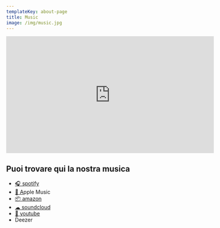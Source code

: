```yaml
---
templateKey: about-page
title: Music
image: /img/music.jpg
---
```

<iframe width="560" height="315" src="https://www.youtube.com/embed/jsoUPswigZU" title="YouTube video player" frameborder="0" allow="accelerometer; autoplay; clipboard-write; encrypted-media; gyroscope; picture-in-picture" allowfullscreen></iframe>

## Puoi trovare qui la nostra musica

* [🎧 spotify](https://open.spotify.com/artist/6mcX0m1Z1qxuzF6IUhrOvu)
* [🍎 A](https://itunes.apple.com/it/album/alma-desnuda/1222637874)pple Music
* [📦 amazon](https://www.amazon.it/Alma-Desnuda-Dona-Flor/dp/B01N3SHOLV)
* [☁ soundcloud](https://soundcloud.com/donaflormusic)
* [📼 youtube](https://www.youtube.com/channel/UCnXYjBt-BaLp4V72kfv-g8w)
* Deezer